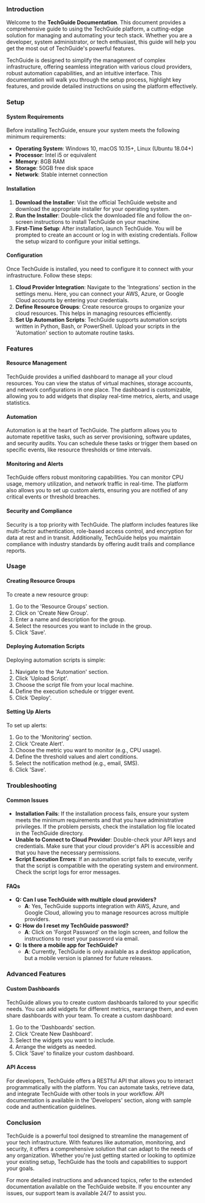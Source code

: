 ### **Introduction**

Welcome to the **TechGuide Documentation**. This document provides a comprehensive guide to using the TechGuide platform, a cutting-edge solution for managing and automating your tech stack. Whether you are a developer, system administrator, or tech enthusiast, this guide will help you get the most out of TechGuide's powerful features.

TechGuide is designed to simplify the management of complex infrastructure, offering seamless integration with various cloud providers, robust automation capabilities, and an intuitive interface. This documentation will walk you through the setup process, highlight key features, and provide detailed instructions on using the platform effectively.

### **Setup**

#### **System Requirements**
Before installing TechGuide, ensure your system meets the following minimum requirements:
- **Operating System**: Windows 10, macOS 10.15+, Linux (Ubuntu 18.04+)
- **Processor**: Intel i5 or equivalent
- **Memory**: 8GB RAM
- **Storage**: 50GB free disk space
- **Network**: Stable internet connection

#### **Installation**
1. **Download the Installer**: Visit the official TechGuide website and download the appropriate installer for your operating system.
2. **Run the Installer**: Double-click the downloaded file and follow the on-screen instructions to install TechGuide on your machine.
3. **First-Time Setup**: After installation, launch TechGuide. You will be prompted to create an account or log in with existing credentials. Follow the setup wizard to configure your initial settings.

#### **Configuration**
Once TechGuide is installed, you need to configure it to connect with your infrastructure. Follow these steps:
1. **Cloud Provider Integration**: Navigate to the 'Integrations' section in the settings menu. Here, you can connect your AWS, Azure, or Google Cloud accounts by entering your credentials.
2. **Define Resource Groups**: Create resource groups to organize your cloud resources. This helps in managing resources efficiently.
3. **Set Up Automation Scripts**: TechGuide supports automation scripts written in Python, Bash, or PowerShell. Upload your scripts in the 'Automation' section to automate routine tasks.

### **Features**

#### **Resource Management**
TechGuide provides a unified dashboard to manage all your cloud resources. You can view the status of virtual machines, storage accounts, and network configurations in one place. The dashboard is customizable, allowing you to add widgets that display real-time metrics, alerts, and usage statistics.

#### **Automation**
Automation is at the heart of TechGuide. The platform allows you to automate repetitive tasks, such as server provisioning, software updates, and security audits. You can schedule these tasks or trigger them based on specific events, like resource thresholds or time intervals.

#### **Monitoring and Alerts**
TechGuide offers robust monitoring capabilities. You can monitor CPU usage, memory utilization, and network traffic in real-time. The platform also allows you to set up custom alerts, ensuring you are notified of any critical events or threshold breaches.

#### **Security and Compliance**
Security is a top priority with TechGuide. The platform includes features like multi-factor authentication, role-based access control, and encryption for data at rest and in transit. Additionally, TechGuide helps you maintain compliance with industry standards by offering audit trails and compliance reports.

### **Usage**

#### **Creating Resource Groups**
To create a new resource group:
1. Go to the 'Resource Groups' section.
2. Click on 'Create New Group'.
3. Enter a name and description for the group.
4. Select the resources you want to include in the group.
5. Click 'Save'.

#### **Deploying Automation Scripts**
Deploying automation scripts is simple:
1. Navigate to the 'Automation' section.
2. Click 'Upload Script'.
3. Choose the script file from your local machine.
4. Define the execution schedule or trigger event.
5. Click 'Deploy'.

#### **Setting Up Alerts**
To set up alerts:
1. Go to the 'Monitoring' section.
2. Click 'Create Alert'.
3. Choose the metric you want to monitor (e.g., CPU usage).
4. Define the threshold values and alert conditions.
5. Select the notification method (e.g., email, SMS).
6. Click 'Save'.

### **Troubleshooting**

#### **Common Issues**
- **Installation Fails**: If the installation process fails, ensure your system meets the minimum requirements and that you have administrative privileges. If the problem persists, check the installation log file located in the TechGuide directory.
- **Unable to Connect to Cloud Provider**: Double-check your API keys and credentials. Make sure that your cloud provider's API is accessible and that you have the necessary permissions.
- **Script Execution Errors**: If an automation script fails to execute, verify that the script is compatible with the operating system and environment. Check the script logs for error messages.

#### **FAQs**
- **Q: Can I use TechGuide with multiple cloud providers?**
  - **A**: Yes, TechGuide supports integration with AWS, Azure, and Google Cloud, allowing you to manage resources across multiple providers.
- **Q: How do I reset my TechGuide password?**
  - **A**: Click on 'Forgot Password' on the login screen, and follow the instructions to reset your password via email.
- **Q: Is there a mobile app for TechGuide?**
  - **A**: Currently, TechGuide is only available as a desktop application, but a mobile version is planned for future releases.

### **Advanced Features**

#### **Custom Dashboards**
TechGuide allows you to create custom dashboards tailored to your specific needs. You can add widgets for different metrics, rearrange them, and even share dashboards with your team. To create a custom dashboard:
1. Go to the 'Dashboards' section.
2. Click 'Create New Dashboard'.
3. Select the widgets you want to include.
4. Arrange the widgets as needed.
5. Click 'Save' to finalize your custom dashboard.

#### **API Access**
For developers, TechGuide offers a RESTful API that allows you to interact programmatically with the platform. You can automate tasks, retrieve data, and integrate TechGuide with other tools in your workflow. API documentation is available in the 'Developers' section, along with sample code and authentication guidelines.

### **Conclusion**

TechGuide is a powerful tool designed to streamline the management of your tech infrastructure. With features like automation, monitoring, and security, it offers a comprehensive solution that can adapt to the needs of any organization. Whether you're just getting started or looking to optimize your existing setup, TechGuide has the tools and capabilities to support your goals.

For more detailed instructions and advanced topics, refer to the extended documentation available on the TechGuide website. If you encounter any issues, our support team is available 24/7 to assist you.